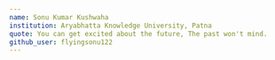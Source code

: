 ```yaml
---
name: Sonu Kumar Kushwaha 
institution: Aryabhatta Knowledge University, Patna 
quote: You can get excited about the future, The past won't mind.
github_user: flyingsonu122
---
```

